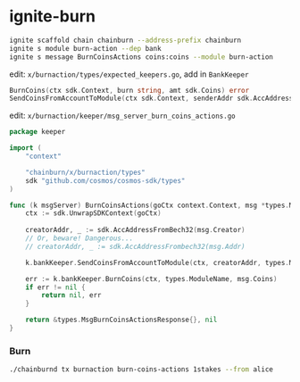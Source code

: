 # ignite-burn
```bash
ignite scaffold chain chainburn --address-prefix chainburn
ignite s module burn-action --dep bank
ignite s message BurnCoinsActions coins:coins --module burn-action
```

edit: `x/burnaction/types/expected_keepers.go`, add in `BankKeeper`
```go
BurnCoins(ctx sdk.Context, burn string, amt sdk.Coins) error
SendCoinsFromAccountToModule(ctx sdk.Context, senderAddr sdk.AccAddress, recipientModule string, amt sdk.Coins) error
```

 edit: `x/burnaction/keeper/msg_server_burn_coins_actions.go`

```go
package keeper

import (
	"context"

	"chainburn/x/burnaction/types"
	sdk "github.com/cosmos/cosmos-sdk/types"
)

func (k msgServer) BurnCoinsActions(goCtx context.Context, msg *types.MsgBurnCoinsActions) (*types.MsgBurnCoinsActionsResponse, error) {
	ctx := sdk.UnwrapSDKContext(goCtx)
	
	creatorAddr, _ := sdk.AccAddressFromBech32(msg.Creator)
	// Or, beware! Dangerous...
	// creatorAddr, _ := sdk.AccAddressFrombech32(msg.Addr)

	k.bankKeeper.SendCoinsFromAccountToModule(ctx, creatorAddr, types.ModuleName, msg.Coins)

	err := k.bankKeeper.BurnCoins(ctx, types.ModuleName, msg.Coins)
	if err != nil {
		return nil, err
	}

	return &types.MsgBurnCoinsActionsResponse{}, nil
}
```
### Burn
```bash
./chainburnd tx burnaction burn-coins-actions 1stakes --from alice
```
